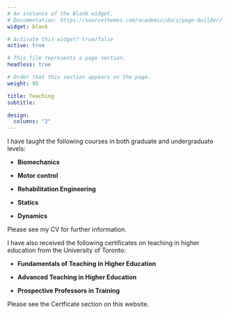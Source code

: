 ```yaml
---
# An instance of the Blank widget.
# Documentation: https://sourcethemes.com/academic/docs/page-builder/
widget: blank

# Activate this widget? true/false
active: true

# This file represents a page section.
headless: true

# Order that this section appears on the page.
weight: 95

title: Teaching
subtitle:

design:
  columns: "2"
---
```


I have taught the following courses in both graduate and undergraduate levels:
* **Biomechanics**
+ **Motor control**
* **Rehabilitation Engineering** 
+ **Statics**
* **Dynamics**

Please see my CV for further information.

I have also received the following certificates on teaching in higher education from the University of Toronto:
* **Fundamentals of Teaching in Higher Education**
+ **Advanced Teaching in Higher Education**
* **Prospective Professors in Training**

Please see the Certficate section on this website.


